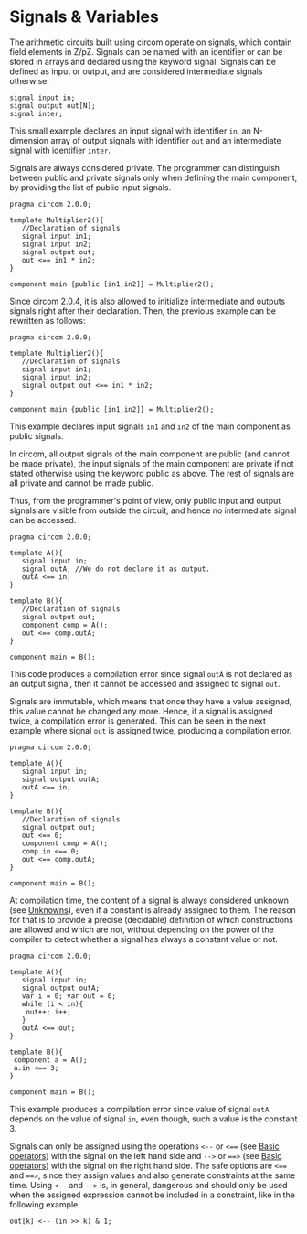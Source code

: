 # Signals & Variables

The arithmetic circuits built using circom operate on signals, which contain field elements in Z/pZ. Signals can be named with an identifier or can be stored in arrays and declared using the keyword signal. Signals can be defined as input or output, and are considered intermediate signals otherwise. 

```text
signal input in;
signal output out[N];
signal inter;
```

This small example declares an input signal with identifier `in`, an N-dimension array of output signals with identifier `out` and an intermediate signal with identifier `inter`.

Signals are always considered private. The programmer can distinguish between public and private signals only when defining the main component, by providing the list of public input signals. 

```text
pragma circom 2.0.0;

template Multiplier2(){
   //Declaration of signals
   signal input in1;
   signal input in2;
   signal output out;
   out <== in1 * in2;
}

component main {public [in1,in2]} = Multiplier2();
```
Since circom 2.0.4, it is also allowed to initialize intermediate and outputs signals right after their declaration. Then, the previous example can be rewritten as follows:

```text
pragma circom 2.0.0;

template Multiplier2(){
   //Declaration of signals
   signal input in1;
   signal input in2;
   signal output out <== in1 * in2;
}

component main {public [in1,in2]} = Multiplier2();
```


This example declares input signals `in1` and `in2` of the main component as public signals.

In circom, all output signals of the main component are public (and cannot be made private), the input signals of the main component are private if not stated otherwise using the keyword public as above. The rest of signals are all private and cannot be made public. 

Thus, from the programmer's point of view, only public input and output signals are visible from outside the circuit, and hence no intermediate signal can be accessed.

```text
pragma circom 2.0.0;

template A(){
   signal input in;
   signal outA; //We do not declare it as output.
   outA <== in;
}

template B(){
   //Declaration of signals
   signal output out;
   component comp = A();
   out <== comp.outA;
}

component main = B();
```

This code produces a compilation error since signal `outA` is not declared as an output signal, then it cannot be accessed and assigned to signal `out`.

Signals are immutable, which means that once they have a value assigned, this value cannot be changed any more. Hence, if a signal is assigned twice, a compilation error is generated. This can be seen in the next example where signal `out` is assigned twice, producing a compilation error.

```text
pragma circom 2.0.0;

template A(){
   signal input in;
   signal output outA; 
   outA <== in;
}

template B(){
   //Declaration of signals
   signal output out;
   out <== 0;
   component comp = A();
   comp.in <== 0;
   out <== comp.outA;
}

component main = B();
```

At compilation time, the content of a signal is always considered unknown (see [Unknowns](/circom-language/circom-insight/unknowns)), even if a constant is already assigned to them. The reason for that is to provide a precise \(decidable\) definition of which constructions are allowed and which are not, without depending on the power of the compiler to detect whether a signal has always a constant value or not. 

```text
pragma circom 2.0.0;

template A(){
   signal input in;
   signal output outA; 
   var i = 0; var out = 0;
   while (i < in){
    out++; i++;
   }
   outA <== out;
}

template B(){
 component a = A();
 a.in <== 3;
}

component main = B();
```

This example produces a compilation error since value of signal `outA` depends on the value of signal `in`, even though, such a value is the constant 3.

Signals can only be assigned using the operations `<--` or `<==` (see [Basic operators](../basic-operators)) with the signal on the left hand side and `-->` or `==>` (see [Basic operators](../basic-operators)) with the signal on the right hand side. The safe options are `<==` and `==>`, since they assign values and also generate constraints at the same time. Using `<--` and `-->` is, in general, dangerous and should only be used when the assigned expression cannot be included in a constraint, like in the following example.

```text
out[k] <-- (in >> k) & 1;
```

